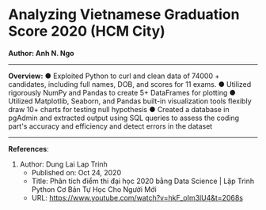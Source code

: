 # Analyzing Vietnamese Graduation Score 2020 (HCM City)

**Author: Anh N. Ngo**

---
**Overview:**
●	Exploited Python to curl and clean data of 74000 + candidates, including full names, DOB, and scores for 11 exams.
●	Utilized rigorously NumPy and Pandas to create 5+ DataFrames for plotting
●	Utilized Matplotlib, Seaborn, and Pandas built-in visualization tools flexibly draw 10+ charts for testing null hypothesis
●	Created a database in pgAdmin and extracted output using SQL queries to assess the coding part's accuracy and efficiency and detect errors in the dataset

---
**References**:
1. Author: Dung Lai Lap Trinh
   - Published on: Oct 24, 2020
   - Title: Phân tích điểm thi đại học 2020 bằng Data Science | Lập Trình Python Cơ Bản Tự Học Cho Người Mới
   - URL: https://www.youtube.com/watch?v=hkF_oIm3lU4&t=2068s
